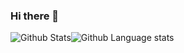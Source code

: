 ### Hi there 👋

![Github Stats](https://github-readme-stats.vercel.app/api?username=lindazha0&show_icons=true&count_private=true&theme=dracula&hide=stars)![Github Language stats](https://github-readme-stats.vercel.app/api/top-langs/?username=lindazha0&langs_count=3&theme=dracula&count_private=true&layout=compact)

<!-- - 🔭 I’m currently working on 
- 🌱 I’m currently learning ...
- 👯 I’m looking to collaborate on ...
- 🤔 I’m looking for help with ...
- 💬 Ask me about ...
- 📫 How to reach me: ...
- 😄 Pronouns: ...
- ⚡ Fun fact: ...
-->
